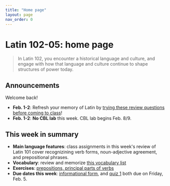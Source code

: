 ```yaml
---
title: "Home page"
layout: page
nav_order: 0
---
```



# Latin 102-05: home page

> In Latin 102, you encounter a historical language and culture, and engage with how that language and culture continue to shape structures of power today.

## Announcements
Welcome back!


- **Feb. 1-2**: Refresh your memory of Latin by [trying these review questions before coming to class](assignments/welcomeback/)!
- **Feb. 1-2**:   **No CBL lab** this week.  CBL lab begins Feb. 8/9.



## This week in summary

- **Main language features**:  class assignments in this week's review of Latin 101  cover recognizining verb forms, noun-adjective agreement, and prepositional phrases.
- **Vocabulary**:  review and memorize [this vocabulary list](./vocabulary/week1/)
- **Exercises**: [prepositions, principal parts of verbs](./checklist/drills/week1/)
- **Due dates this week**:  [informational form](./checklist/infoform/), and [quiz 1](./checklist/quiz1/) both due on Friday, Feb. 5.



